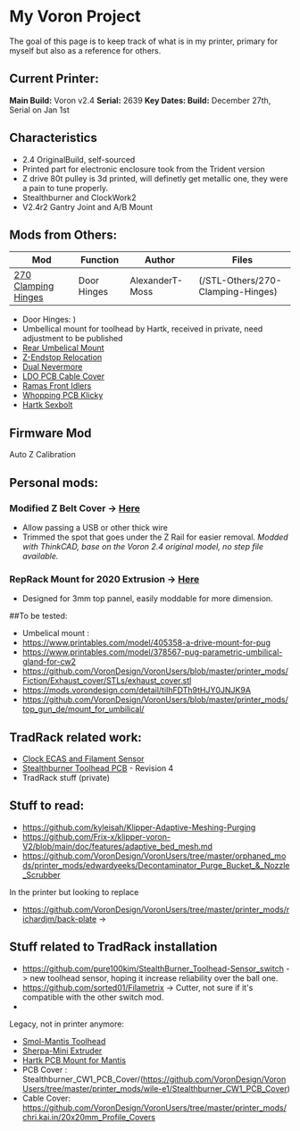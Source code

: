 # My Voron Project

The goal of this page is to keep track of what is in my printer, primary for myself but also as a reference for others.

## Current Printer:
**Main Build:** Voron v2.4
**Serial:** 2639
**Key Dates: Build:** December 27th, Serial on Jan 1st

## Characteristics
* 2.4 OriginalBuild, self-sourced
* Printed part for electronic enclosure took from the Trident version
* Z drive 80t pulley is 3d printed, will definetly get metallic one, they were a pain to tune properly.
* Stealthburner and ClockWork2
* V2.4r2 Gantry Joint and A/B Mount

## Mods from Others:

| Mod | Function | Author | Files |
| --- | --- |--- |--- |
| [270 Clamping Hinges](https://github.com/VoronDesign/VoronUsers/tree/master/printer_mods/AlexanderT-Moss/270-Clamping-Hinges) | Door Hinges | AlexanderT-Moss | (/STL-Others/270-Clamping-Hinges) |


* Door Hinges: )
* Umbellical mount for toolhead by Hartk, received in private, need adjustment to be published
* [Rear Umbelical Mount](https://www.teamfdm.com/files/file/536-rear-umbilical/)
* [Z-Endstop Relocation](https://github.com/VoronDesign/VoronUsers/tree/master/printer_mods/Minsekt/Rear_Umbilical/Y_Endstop_Relocation)
* [Dual Nevermore](https://github.com/nevermore3d/Nevermore_Micro/blob/master/V5_Duo/Mods/Rear-Backmount-Plenum_by-mvieleers/mvieleers_nevermore_plenum_backmount.stl)
* [LDO PCB Cable Cover](https://github.com/MotorDynamicsLab/LDOVoron2/tree/main/STLs/LDOSBCW2MountCover)
* [Ramas Front Idlers](https://github.com/Ramalama2/Voron-2-Mods/tree/main/Front_Idlers)
* [Whopping PCB Klicky](https://github.com/tanaes/whopping_Voron_mods/tree/main/pcb_klicky)
* [Hartk Sexbolt](https://github.com/VoronDesign/VoronUsers/tree/master/printer_mods/hartk1213/Voron2.4_SexBolt_ZEndstop)

## Firmware Mod
Auto Z Calibration


## Personal mods:
### Modified Z Belt Cover -> [Here](/STL/z_belt_cover/)
* Allow passing a USB or other thick wire
* Trimmed the spot that goes under the Z Rail for easier removal.
*Modded with ThinkCAD, base on the Voron 2.4 original model, no step file available.*

### RepRack Mount for 2020 Extrusion -> [Here](/STL/2020_reprack_mount/)
* Designed for 3mm top pannel, easily moddable for more dimension.


##To be tested:
* Umbelical mount :
 * https://www.printables.com/model/405358-a-drive-mount-for-pug
 * https://www.printables.com/model/378567-pug-parametric-umbilical-gland-for-cw2
* https://github.com/VoronDesign/VoronUsers/blob/master/printer_mods/Fiction/Exhaust_cover/STLs/exhaust_cover.stl
* https://mods.vorondesign.com/detail/tiIhFDTh9tHJY0JNJK9A
* https://github.com/VoronDesign/VoronUsers/blob/master/printer_mods/top_gun_de/mount_for_umbilical/

## TradRack related work:
* [Clock ECAS and Filament Sensor](https://github.com/EtteGit/EnragedRabbitProject/tree/main/usermods/CW2_with_ECAS_and_optional_sensor)
* [Stealthburner Toolhead PCB](https://github.com/hartk1213/MISC/tree/main/PCBs/Stealthburner_Toolhead_PCB) - Revision 4
* TradRack stuff (private)


## Stuff to read:
* https://github.com/kyleisah/Klipper-Adaptive-Meshing-Purging
* https://github.com/Frix-x/klipper-voron-V2/blob/main/doc/features/adaptive_bed_mesh.md
* https://github.com/VoronDesign/VoronUsers/tree/master/orphaned_mods/printer_mods/edwardyeeks/Decontaminator_Purge_Bucket_&_Nozzle_Scrubber

In the printer but looking to replace
* https://github.com/VoronDesign/VoronUsers/tree/master/printer_mods/richardjm/back-plate ->

## Stuff related to TradRack installation
* https://github.com/pure100kim/StealthBurner_Toolhead-Sensor_switch -> new toolhead sensor, hoping it increase reliability over the ball one.
* https://github.com/sorted01/Filametrix -> Cutter, not sure if it's compatible with the other switch mod.
* 

Legacy, not in printer anymore:
* [Smol-Mantis Toolhead](https://github.com/sporkus/smol_mantis)
* [Sherpa-Mini Extruder](https://github.com/Annex-Engineering/Sherpa_Mini-Extruder)
* [Hartk PCB Mount for Mantis](https://github.com/mandryd/MantisUsermods/tree/main/Usermods/DustinSpeed/Hartk_PCB_Mount)
* PCB Cover : Stealthburner_CW1_PCB_Cover/(https://github.com/VoronDesign/VoronUsers/tree/master/printer_mods/wile-e1/Stealthburner_CW1_PCB_Cover)
* Cable Cover: https://github.com/VoronDesign/VoronUsers/tree/master/printer_mods/chri.kai.in/20x20mm_Profile_Covers
